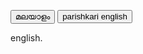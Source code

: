 <button type="button" onclick="mymalluFunction()">മലയാളം</button>
<button type="button" onclick="myEngFunction()">parishkari english</button>
<div id="mallu" style="display:none;">
<p>മലയാളം</p>
</div>

<div id="parishkari">
<p>english.</p>
</div>
